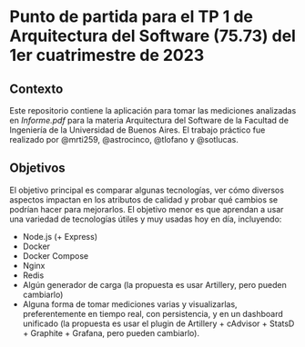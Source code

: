 # Punto de partida para el TP 1 de Arquitectura del Software (75.73) del 1er cuatrimestre de 2023

## Contexto

Este repositorio contiene la aplicación para tomar las mediciones analizadas en _Informe.pdf_ para la materia Arquitectura del Software de la Facultad de Ingeniería de la Universidad de Buenos Aires.
El trabajo práctico fue realizado por @mrti259, @astrocinco, @tlofano y @sotlucas.

## Objetivos

El objetivo principal es comparar algunas tecnologías, ver cómo diversos aspectos impactan en los atributos de calidad y probar qué cambios se podrían hacer para mejorarlos.
El objetivo menor es que aprendan a usar una variedad de tecnologías útiles y muy usadas hoy en día, incluyendo:

- Node.js (+ Express)
- Docker
- Docker Compose
- Nginx
- Redis
- Algún generador de carga (la propuesta es usar Artillery, pero pueden cambiarlo)
- Alguna forma de tomar mediciones varias y visualizarlas, preferentemente en tiempo real, con persistencia, y en un dashboard unificado (la propuesta es usar el plugin de Artillery + cAdvisor + StatsD + Graphite + Grafana, pero pueden cambiarlo).
